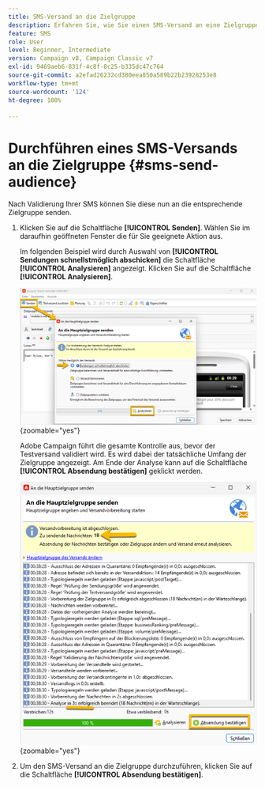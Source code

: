 ```yaml
---
title: SMS-Versand an die Zielgruppe
description: Erfahren Sie, wie Sie einen SMS-Versand an eine Zielgruppe durchführen.
feature: SMS
role: User
level: Beginner, Intermediate
version: Campaign v8, Campaign Classic v7
exl-id: 9469aeb6-831f-4c8f-8c25-b335dc47c764
source-git-commit: a2efad26232cd380eea850a589b22b23928253e8
workflow-type: tm+mt
source-wordcount: '124'
ht-degree: 100%

---
```


# Durchführen eines SMS-Versands an die Zielgruppe {#sms-send-audience}

Nach Validierung Ihrer SMS können Sie diese nun an die entsprechende Zielgruppe senden.

1. Klicken Sie auf die Schaltfläche **[!UICONTROL Senden]**.
Wählen Sie im daraufhin geöffneten Fenster die für Sie geeignete Aktion aus.

   Im folgenden Beispiel wird durch Auswahl von **[!UICONTROL Sendungen schnellstmöglich abschicken]** die Schaltfläche **[!UICONTROL Analysieren]** angezeigt. Klicken Sie auf die Schaltfläche **[!UICONTROL Analysieren]**.

   ![](assets/send_action.png){zoomable="yes"}

   Adobe Campaign führt die gesamte Kontrolle aus, bevor der Testversand validiert wird. Es wird dabei der tatsächliche Umfang der Zielgruppe angezeigt. Am Ende der Analyse kann auf die Schaltfläche **[!UICONTROL Absendung bestätigen]** geklickt werden.

   ![](assets/send_analyze.png){zoomable="yes"}

1. Um den SMS-Versand an die Zielgruppe durchzuführen, klicken Sie auf die Schaltfläche **[!UICONTROL Absendung bestätigen]**.
